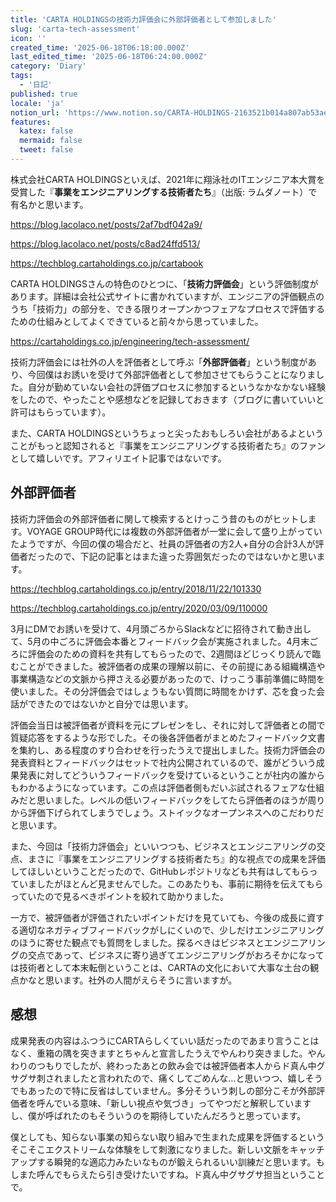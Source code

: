 ```yaml
---
title: 'CARTA HOLDINGSの技術力評価会に外部評価者として参加しました'
slug: 'carta-tech-assessment'
icon: ''
created_time: '2025-06-18T06:18:00.000Z'
last_edited_time: '2025-06-18T06:24:00.000Z'
category: 'Diary'
tags:
  - '日記'
published: true
locale: 'ja'
notion_url: 'https://www.notion.so/CARTA-HOLDINGS-2163521b014a807ab53ae340ba3c84c3'
features:
  katex: false
  mermaid: false
  tweet: false
---
```


株式会社CARTA HOLDINGSといえば、2021年に翔泳社のITエンジニア本大賞を受賞した『**事業をエンジニアリングする技術者たち**』（出版: ラムダノート）で有名かと思います。

https://blog.lacolaco.net/posts/2af7bdf042a9/

https://blog.lacolaco.net/posts/c8ad24ffd513/

https://techblog.cartaholdings.co.jp/cartabook

CARTA HOLDINGSさんの特色のひとつに、「**技術力評価会**」という評価制度があります。詳細は会社公式サイトに書かれていますが、エンジニアの評価観点のうち「技術力」の部分を、できる限りオープンかつフェアなプロセスで評価するための仕組みとしてよくできていると前々から思っていました。

https://cartaholdings.co.jp/engineering/tech-assessment/

技術力評価会には社外の人を評価者として呼ぶ「**外部評価者**」という制度があり、今回僕はお誘いを受けて外部評価者として参加させてもらうことになりました。自分が勤めていない会社の評価プロセスに参加するというなかなかない経験をしたので、やったことや感想などを記録しておきます（ブログに書いていいと許可はもらっています）。

また、CARTA HOLDINGSというちょっと尖ったおもしろい会社があるよということがもっと認知されると『事業をエンジニアリングする技術者たち』のファンとして嬉しいです。アフィリエイト記事ではないです。

## 外部評価者

技術力評価会の外部評価者に関して検索するとけっこう昔のものがヒットします。VOYAGE GROUP時代には複数の外部評価者が一堂に会して盛り上がっていたようですが、今回の僕の場合だと、社員の評価者の方2人+自分の合計3人が評価者だったので、下記の記事とはまた違った雰囲気だったのではないかと思います。

https://techblog.cartaholdings.co.jp/entry/2018/11/22/101330

https://techblog.cartaholdings.co.jp/entry/2020/03/09/110000

3月にDMでお誘いを受けて、4月頭ごろからSlackなどに招待されて動き出して、5月の中ごろに評価会本番とフィードバック会が実施されました。4月末ごろに評価会のための資料を共有してもらったので、2週間ほどじっくり読んで臨むことができました。被評価者の成果の理解以前に、その前提にある組織構造や事業構造などの文脈から押さえる必要があったので、けっこう事前準備に時間を使いました。その分評価会ではしょうもない質問に時間をかけず、芯を食った会話ができたのではないかと自分では思います。

評価会当日は被評価者が資料を元にプレゼンをし、それに対して評価者との間で質疑応答をするような形でした。その後各評価者がまとめたフィードバック文書を集約し、ある程度のすり合わせを行ったうえで提出しました。技術力評価会の発表資料とフィードバックはセットで社内公開されているので、誰がどういう成果発表に対してどういうフィードバックを受けているということが社内の誰からもわかるようになっています。この点は評価者側もだいぶ試されるフェアな仕組みだと思いました。レベルの低いフィードバックをしてたら評価者のほうが周りから評価下げられてしまうでしょう。ストイックなオープンネスへのこだわりだと思います。

また、今回は「技術力評価会」といいつつも、ビジネスとエンジニアリングの交点、まさに『事業をエンジニアリングする技術者たち』的な視点での成果を評価してほしいということだったので、GitHubレポジトリなども共有はしてもらっていましたがほとんど見ませんでした。このあたりも、事前に期待を伝えてもらっていたので見るべきポイントを絞れて助かりました。

一方で、被評価者が評価されたいポイントだけを見ていても、今後の成長に資する適切なネガティブフィードバックがしにくいので、少しだけエンジニアリングのほうに寄せた観点でも質問をしました。探るべきはビジネスとエンジニアリングの交点であって、ビジネスに寄り過ぎてエンジニアリングがおろそかになっては技術者として本末転倒ということは、CARTAの文化において大事な土台の観点かなと思います。社外の人間がえらそうに言いますが。

## 感想

成果発表の内容はふつうにCARTAらしくていい話だったのであまり言うことはなく、重箱の隅を突きますとちゃんと宣言したうえでやんわり突きました。やんわりのつもりでしたが、終わったあとの飲み会では被評価者本人からド真ん中グサグサ刺されましたと言われたので、痛くしてごめんな…と思いつつ、嬉しそうでもあったので特に反省はしていません。多分そういう刺しの部分こそが外部評価者を呼んでいる意味、「新しい視点や気づき」ってやつだと解釈していますし、僕が呼ばれたのもそういうのを期待していたんだろうと思っています。

僕としても、知らない事業の知らない取り組みで生まれた成果を評価するというそこそこエクストリームな体験をして刺激になりました。新しい文脈をキャッチアップする瞬発的な適応力みたいなものが鍛えられるいい訓練だと思います。もしまた呼んでもらえたら引き受けたいですね。ド真ん中グサグサ担当ということで。
